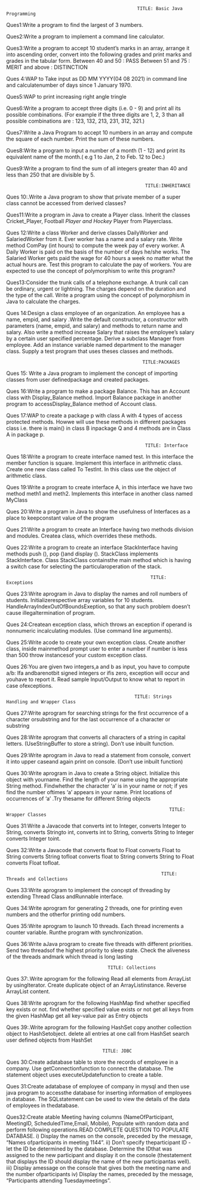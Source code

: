                                                      TITLE: Basic Java Programming

Ques1:Write a program to find the largest of 3 numbers.

Ques2:Write a program to implement a command line calculator.

Ques3:Write a program to accept 10 student’s marks in an array, arrange it into ascending order, convert into the following grades and print marks and grades in the tabular form.
         Between 40 and 50 : PASS 
         Between 51 and 75 : MERIT 
          and above : DISTINCTION
          
Ques 4:WAP to Take input as DD MM YYYY(04 08 2021) in command line and calculatenumber of days since 1 January 1970.


Ques5:WAP to print increasing right angle tringle

Ques6:Write a program to accept three digits (i.e. 0 - 9) and print all its possible combinations.
(For example if the three digits are 1, 2, 3 than all possible combinations are : 123, 132, 213, 231, 312, 321.)

Ques7:Write a Java Program to accept 10 numbers in an array and compute the square of each number. Print the sum of these numbers.

Ques8:Write a program to input a number of a month (1 - 12) and print its equivalent name of the month.( e.g 1 to Jan, 2 to Feb. 12 to Dec.)

Ques9:Write a program to find the sum of all integers greater than 40 and less than 250 that are divisible by 5.

         
                                                        TITLE:INHERITANCE


Ques 10:.Write a Java program to show that private member of a super class cannot be accessed from derived classes?

Ques11:Write a program in Java to create a Player class. Inherit the classes Cricket_Player,
Football _Player and Hockey_ Player from Playerclass.

Ques 12:Write a class Worker and derive classes DailyWorker and SalariedWorker from it. Ever worker has a name and a salary rate. Write method ComPay (int hours) to compute the week pay of every worker. A Daily Worker is paid on the basis of the number of days he/she works. The Salaried Worker gets paid the wage for 40 hours a week no matter what the actual hours are. Test this program to calculate the pay of workers. You are expected to use the concept of polymorphism to write this program?

Ques13:Consider the trunk calls of a telephone exchange. A trunk call can be ordinary, urgent or lightning. The charges depend on the duration and the type of the call. Write a program using the concept of polymorphism in Java to calculate the charges.

Ques 14:Design a class employee of an organization. An employee has a name, empid, and salary  .Write the default constructor, a constructor with parameters (name, empid, and salary) and methods to return name and salary. Also write a method increase Salary that raises the employee’s salary by a certain user specified percentage. Derive a subclass Manager from employee. Add an instance variable named department to the manager class. Supply a test program that uses theses classes and methods.



                                                       TITLE:PACKAGES

Ques 15: Write a Java program to implement the concept of importing classes from user definedpackage and created packages.

Ques 16:Write a program to make a package Balance. This has an Account class with Display_Balance method. Import Balance package in another program to accessDisplay_Balance method of Account class.

Ques 17:WAP to create a package p with class A with 4 types of access protected methods. Howwe will use these methods in different packages class i.e. there is main() in class B inpackage Q and 4 methods are in Class A in package p.


                                                        TITLE: Interface

Ques 18:Write a program to create interface named test. In this interface the member function is square. Implement this interface in arithmetic class. Create one new class called To TestInt. In this class use the object of arithmetic class.

Ques 19:Write a program to create interface A, in this interface we have two method meth1 and meth2. Implements this interface in another class named MyClass

Ques 20:Write a program in Java to show the usefulness of Interfaces as a place to keepconstant value of the program

Ques 21:Write a program to create an Interface having two methods division and modules. Createa class, which overrides these methods.

Ques 22:Write a program to create an interface StackInterface having methods push (), pop ()and display (). StackClass implements StackInterface. Class StackClass containsthe main method which is having a switch case for selecting the particularoperation of the stack.


                                                          TITLE: Exceptions

Ques 23:Write aprogram in Java to display the names and roll numbers of students. Initializerespective array variables for 10 students. HandleArrayIndexOutOfBoundsExeption, so that any such problem doesn’t cause illegaltermination of program.

Ques 24:Createan exception class, which throws an exception if operand is nonnumeric incalculating modules. (Use command line arguments).

Ques 25:Write acode to create your own exception class. Create another class, inside mainmethod prompt user to enter a number if number is less than 500 throw instancesof your custom exception class.

Ques 26:You are given two integers,a and b as input, you have to compute a/b: Ifa andbarenotbit signed integers or ifis zero, exception will occur and youhave to report it. Read sample Input/Output to know what to report in case ofexceptions.


                                                    TITLE: Strings Handling and Wrapper Class



Ques 27:Write aprogram for searching strings for the first occurrence of a character orsubstring and for the last occurrence of a character or substring


Ques 28:Write aprogram that converts all characters of a string in capital letters. (UseStringBuffer to store a string). Don’t use inbuilt function.


Ques 29:Write aprogram in Java to read a statement from console, convert it into upper caseand again print on console. (Don’t use inbuilt function)


Ques 30:Write aprogram in Java to create a String object. Initialize this object with yourname. Find the length of your name using the appropriate String method. Findwhether the character ‘a’ is in your name or not; if yes find the number oftimes ‘a’ appears in your name. Print locations of occurrences of ‘a’ .Try thesame for different String objects


                                                                 TITLE: Wrapper Classes
                                                                 
Ques 31:Write a Javacode that converts int to Integer, converts Integer to String, converts Stringto int, converts int to String, converts String to Integer converts Integer toint.

Ques 32:Write a Javacode that converts float to Float converts Float to String converts String tofloat converts float to String converts String to Float converts Float tofloat.                                              
                                                                 
                                                                     

                                                              TITLE: Threads and Collections
                                                              

Ques 33:Write aprogram to implement the concept of threading by extending Thread Class andRunnable interface.

Ques 34:Write aprogram for generating 2 threads, one for printing even numbers and the otherfor printing odd numbers.

Ques 35:Write aprogram to launch 10 threads. Each thread increments a counter variable. Runthe program with synchronization.

Ques 36:Write aJava program to create five threads with different priorities. Send two threadsof the highest priority to sleep state. Check the aliveness of the threads andmark which thread is long lasting 



 

                                          TITLE: Collections

Ques 37:.Write aprogram for the following
Read all elements from ArrayList by usingIterator.
Create duplicate object of an ArrayListinstance.
Reverse ArrayList content.

Ques 38:Write aprogram for the following HashMap
find whether specified key exists or not.
find whether specified value exists or not
get all keys from the given HashMap
get all key-value pair as Entry objects

Ques 39:.Write aprogram for the following HashSet
copy another collection object to HashSetobject.
delete all entries at one call from HashSet
search user defined objects from HashSet
                                                                 
                                                                 
                                                                 
                                        TITLE: JDBC 

Ques 30:Create adatabase table to store the records of employee in a company. Use getConnectionfunction to connect the database. The statement object uses executeUpdatefunction to create a table.

Ques 31:Create adatabase of employee of company in mysql and then use java program to accessthe database for inserting information of employees in database. The SQLstatement can be used to view the details of the data of employees in thedatabase.

Ques32:Create atable Meeting having columns (NameOfParticipant, MeetingID, ScheduledTime,Email, Mobile), Populate with random data and perform following operations.READ COMPLETE QUESTION TO POPULATE DATABASE.
i) Display the names on the console, preceded by the message, “Names ofparticipants in meeting 1144”.
ii) Don’t specify theparticipant ID - let the ID be determined by the database. Determine the IDthat was assigned to the new participant and display it on the console (thestatement that displays the ID should display the name of the new participantas well).
iii) Display amessage on the console that gives both the meeting name and the number ofparticipants
iv) Display the names, preceded by the message, “Participants attending Tuesdaymeetings”.                                                                 
                                                                 
                                                                 



